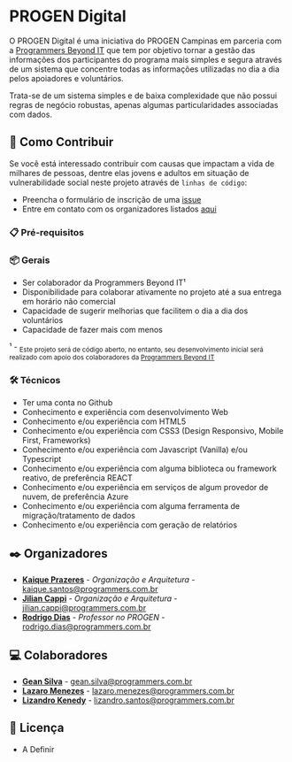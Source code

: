 # PROGEN Digital

O PROGEN Digital é uma iniciativa do PROGEN Campinas em parceria com a [Programmers Beyond IT](https://www.linkedin.com/company/programmersbeyondit/) que tem por objetivo tornar a gestão das informações dos participantes do programa mais simples e segura através de um sistema que concentre todas as informações utilizadas no dia a dia pelos apoiadores e voluntários.

Trata-se de um sistema simples e de baixa complexidade que não possui regras de negócio robustas, apenas algumas particularidades associadas com dados.

## 🚀 Como Contribuir

Se você está interessado contribuir com causas que impactam a vida de milhares de pessoas, dentre elas jovens e adultos em situação de vulnerabilidade social neste projeto através de `linhas de código`:

- Preencha o formulário de inscrição de uma [issue](https://github.com/Progen84/progen-digital-docs/issues/new/choose)
- Entre em contato com os organizadores listados [aqui](https://github.com/Progen84/progen-digital-docs/blob/main/README.md#%EF%B8%8F-organizadores)

### 📋 Pré-requisitos

### 📦 Gerais

- Ser colaborador da Programmers Beyond IT¹
- Disponibilidade para colaborar ativamente no projeto até a sua entrega em horário não comercial
- Capacidade de sugerir melhorias que facilitem o dia a dia dos voluntários
- Capacidade de fazer mais com menos

¹ - <sub>Este projeto será de código aberto, no entanto, seu desenvolvimento inicial será realizado com apoio dos colaboradores da [Programmers Beyond IT](https://www.linkedin.com/company/programmersbeyondit/)</sub>

### 🛠️ Técnicos

- Ter uma conta no Github
- Conhecimento e experiência com desenvolvimento Web
- Conhecimento e/ou experiência com HTML5
- Conhecimento e/ou experiência com CSS3 (Design Responsivo, Mobile First, Frameworks)
- Conhecimento e/ou experiência com Javascript (Vanilla) e/ou Typescript
- Conhecimento e/ou experiência com alguma biblioteca ou framework reativo, de preferência REACT
- Conhecimento e/ou experiência em serviços de algum provedor de nuvem, de preferência Azure
- Conhecimento e/ou experiência com alguma ferramenta de migração/tratamento de dados
- Conhecimento e/ou experiência com geração de relatórios

## ✒️ Organizadores

* **[Kaique Prazeres](https://www.linkedin.com/in/kaiqueprazeres)** - *Organização e Arquitetura* - kaique.santos@programmers.com.br
* **[Jilian Cappi](https://www.linkedin.com/in/jiliancappi)** - *Organização e Arquitetura* - jilian.cappi@programmers.com.br
* **[Rodrigo Dias](mailto:rodrigo.dias@programmers.com.br)** - *Professor no PROGEN* - rodrigo.dias@programmers.com.br

## 💻 Colaboradores

* **[Gean Silva](https://www.linkedin.com/in/geandeveloper)** - gean.silva@programmers.com.br
* **[Lazaro Menezes](https://www.linkedin.com/in/lazarodm)** - lazaro.menezes@programmers.com.br
* **[Lizandro Kenedy](https://www.linkedin.com/in/lizandrokenedy)** - lizandro.santos@programmers.com.br

## 📄 Licença

- A Definir
